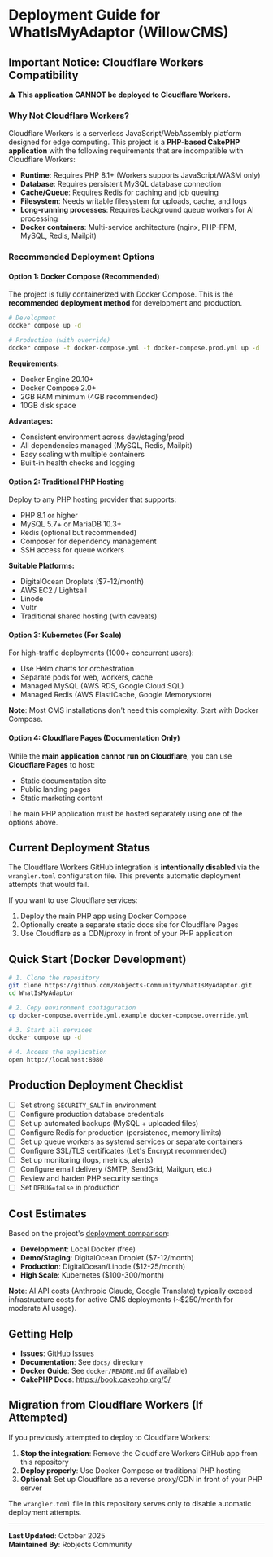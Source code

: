 # Deployment Guide for WhatIsMyAdaptor (WillowCMS)

## Important Notice: Cloudflare Workers Compatibility

⚠️ **This application CANNOT be deployed to Cloudflare Workers.**

### Why Not Cloudflare Workers?

Cloudflare Workers is a serverless JavaScript/WebAssembly platform designed for edge computing. This project is a **PHP-based CakePHP application** with the following requirements that are incompatible with Cloudflare Workers:

- **Runtime**: Requires PHP 8.1+ (Workers supports JavaScript/WASM only)
- **Database**: Requires persistent MySQL database connection
- **Cache/Queue**: Requires Redis for caching and job queuing
- **Filesystem**: Needs writable filesystem for uploads, cache, and logs
- **Long-running processes**: Requires background queue workers for AI processing
- **Docker containers**: Multi-service architecture (nginx, PHP-FPM, MySQL, Redis, Mailpit)

### Recommended Deployment Options

#### Option 1: Docker Compose (Recommended)

The project is fully containerized with Docker Compose. This is the **recommended deployment method** for development and production.

```bash
# Development
docker compose up -d

# Production (with override)
docker compose -f docker-compose.yml -f docker-compose.prod.yml up -d
```

**Requirements:**
- Docker Engine 20.10+
- Docker Compose 2.0+
- 2GB RAM minimum (4GB recommended)
- 10GB disk space

**Advantages:**
- Consistent environment across dev/staging/prod
- All dependencies managed (MySQL, Redis, Mailpit)
- Easy scaling with multiple containers
- Built-in health checks and logging

#### Option 2: Traditional PHP Hosting

Deploy to any PHP hosting provider that supports:
- PHP 8.1 or higher
- MySQL 5.7+ or MariaDB 10.3+
- Redis (optional but recommended)
- Composer for dependency management
- SSH access for queue workers

**Suitable Platforms:**
- DigitalOcean Droplets ($7-12/month)
- AWS EC2 / Lightsail
- Linode
- Vultr
- Traditional shared hosting (with caveats)

#### Option 3: Kubernetes (For Scale)

For high-traffic deployments (1000+ concurrent users):
- Use Helm charts for orchestration
- Separate pods for web, workers, cache
- Managed MySQL (AWS RDS, Google Cloud SQL)
- Managed Redis (AWS ElastiCache, Google Memorystore)

**Note**: Most CMS installations don't need this complexity. Start with Docker Compose.

#### Option 4: Cloudflare Pages (Documentation Only)

While the **main application cannot run on Cloudflare**, you can use **Cloudflare Pages** to host:
- Static documentation site
- Public landing pages
- Static marketing content

The main PHP application must be hosted separately using one of the options above.

## Current Deployment Status

The Cloudflare Workers GitHub integration is **intentionally disabled** via the `wrangler.toml` configuration file. This prevents automatic deployment attempts that would fail.

If you want to use Cloudflare services:
1. Deploy the main PHP app using Docker Compose
2. Optionally create a separate static docs site for Cloudflare Pages
3. Use Cloudflare as a CDN/proxy in front of your PHP application

## Quick Start (Docker Development)

```bash
# 1. Clone the repository
git clone https://github.com/Robjects-Community/WhatIsMyAdaptor.git
cd WhatIsMyAdaptor

# 2. Copy environment configuration
cp docker-compose.override.yml.example docker-compose.override.yml

# 3. Start all services
docker compose up -d

# 4. Access the application
open http://localhost:8080
```

## Production Deployment Checklist

- [ ] Set strong `SECURITY_SALT` in environment
- [ ] Configure production database credentials
- [ ] Set up automated backups (MySQL + uploaded files)
- [ ] Configure Redis for production (persistence, memory limits)
- [ ] Set up queue workers as systemd services or separate containers
- [ ] Configure SSL/TLS certificates (Let's Encrypt recommended)
- [ ] Set up monitoring (logs, metrics, alerts)
- [ ] Configure email delivery (SMTP, SendGrid, Mailgun, etc.)
- [ ] Review and harden PHP security settings
- [ ] Set `DEBUG=false` in production

## Cost Estimates

Based on the project's [deployment comparison](app/src/Controller/Admin/PagesController.php):

- **Development**: Local Docker (free)
- **Demo/Staging**: DigitalOcean Droplet ($7-12/month)
- **Production**: DigitalOcean/Linode ($12-25/month)
- **High Scale**: Kubernetes ($100-300/month)

**Note**: AI API costs (Anthropic Claude, Google Translate) typically exceed infrastructure costs for active CMS deployments (~$250/month for moderate AI usage).

## Getting Help

- **Issues**: [GitHub Issues](https://github.com/Robjects-Community/WhatIsMyAdaptor/issues)
- **Documentation**: See `docs/` directory
- **Docker Guide**: See `docker/README.md` (if available)
- **CakePHP Docs**: https://book.cakephp.org/5/

## Migration from Cloudflare Workers (If Attempted)

If you previously attempted to deploy to Cloudflare Workers:

1. **Stop the integration**: Remove the Cloudflare Workers GitHub app from this repository
2. **Deploy properly**: Use Docker Compose or traditional PHP hosting
3. **Optional**: Set up Cloudflare as a reverse proxy/CDN in front of your PHP server

The `wrangler.toml` file in this repository serves only to disable automatic deployment attempts.

---

**Last Updated**: October 2025  
**Maintained By**: Robjects Community

